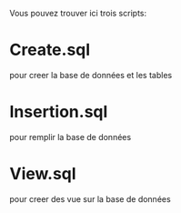 Vous pouvez trouver ici trois scripts:

# Create.sql
pour creer la base de données et les tables

# Insertion.sql
pour remplir la base de données

# View.sql
pour creer des vue sur la base de données
